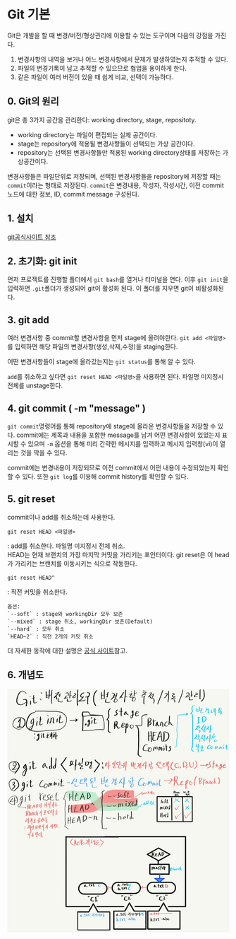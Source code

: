 # Git 기본
Git은 개발을 할 때 변경/버전/형상관리에 이용할 수 있는 도구이며 다음의 강점을 가진다.<br>
1. 변경사항의 내역을 보거나 어느 변경사항에서 문제가 발생하였는지 추적할 수 있다.
2. 파일의 변경기록이 남고 추적할 수 있으므로 협업을 용이하게 한다.
3. 같은 파일이 여러 버전이 있을 때 쉽게 비교, 선택이 가능하다.
## 0. Git의 원리
git은 총 3가지 공간을 관리한다: working directory, stage, repositoty.
* working directory는 파일이 편집되는 실제 공간이다. 
* stage는 repository에 적용될 변경사항들이 선택되는 가상 공간이다. 
* repository는 선택된 변경사항들만 적용된 working directory상태를 저장하는 가상공간이다.

변경사항들은 파일단위로 저장되며, 선택된 변경사항들을 repository에 저장할 때는 `commit`이라는 형태로 저장된다. `commit`은 변경내용, 작성자, 작성시간, 이전 commit노드에 대한 정보, ID, commit message 구성된다.

## 1. 설치
[git공식사이트 참조](https://git-scm.com/)

## 2. 초기화: git init
먼저 프로젝트를 진행할 폴더에서 `git bash`를 열거나 터미널을 연다.
이후 `git init`을 입력하면 `.git`폴더가 생성되어 git이 활성화 된다. 이 폴더를 지우면 git이 비활성화된다.

## 3. git add
여러 변경사항 중 commit할 변경사항을 먼저 stage에 올려야한다. `git add <파일명>`를 입력하면 해당 파일의 변경사항(생성,삭제,수정)을 staging한다.

어떤 변경사항들이 stage에 올라갔는지는 `git status`를 통해 알 수 있다.

`add`를 취소하고 싶다면 `git reset HEAD <파일명>`을 사용하면 된다. 파일명 미지정시 전체를 unstage한다.

## 4. git commit ( -m "message" )
`git commit`명령어를 통해 repository에 stage에 올라온 변경사항들을 저장할 수 있다.
commit에는 제목과 내용을 포함한 message를 남겨 어떤 변경사항이 있었는지 표시할 수 있으며 `-m` 옵션을 통해 미리 간략한 메시지를 입력하고 메시지 입력창(vi)이 열리는 것을 막을 수 있다.

commit에는 변경내용이 저장되므로 이전 commit에서 어떤 내용이 수정되었는지 확인할 수 있다. 또한 `git log`를 이용해 commit history를 확인할 수 있다.
## 5. git reset
commit이나 add를 취소하는데 사용한다.
```
git reset HEAD <파일명>
```
: add를 취소한다. 파일명 미지정시 전체 취소.<br>
HEAD는 현재 브랜치의 가장 마지막 커밋을 가리키는 포인터이다. git reset은 이 head가 가리키는 브랜치를 이동시키는 식으로 작동한다.
```
git reset HEAD^
```
: 직전 커밋을 취소한다.
	
	옵션:
	`--soft` : stage와 workingDir 모두 보존
	`--mixed` : stage 취소, workingDir 보존(Default)
	`--hard` : 모두 취소
	`HEAD~2` : 직전 2개의 커밋 취소
더 자세한 동작에 대한 설명은 [공식 사이트](https://git-scm.com/book/ko/v2/Git-%EB%8F%84%EA%B5%AC-Reset-%EB%AA%85%ED%99%95%ED%9E%88-%EC%95%8C%EA%B3%A0-%EA%B0%80%EA%B8%B0)참고.

## 6. 개념도
![](./img/git_1.jpg)